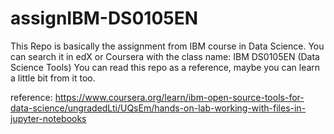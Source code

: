 # assignIBM-DS0105EN
This Repo is basically the assignment from IBM course in Data Science.
You can search it in edX or Coursera with the class name: IBM DS0105EN (Data Science Tools)
You can read this repo as a reference, maybe you can learn a little bit from it too.

reference:
https://www.coursera.org/learn/ibm-open-source-tools-for-data-science/ungradedLti/UQsEm/hands-on-lab-working-with-files-in-jupyter-notebooks
